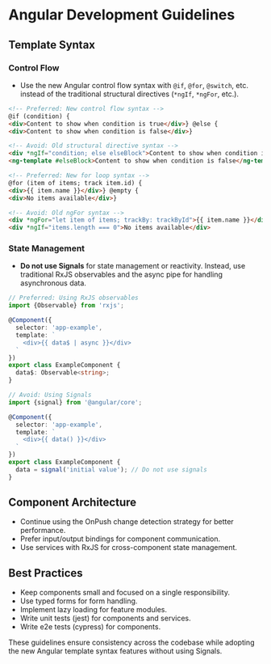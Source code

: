 # Angular Development Guidelines

## Template Syntax

### Control Flow

- Use the new Angular control flow syntax with `@if`, `@for`, `@switch`, etc. instead of the traditional structural
  directives (`*ngIf`, `*ngFor`, etc.).

```html
<!-- Preferred: New control flow syntax -->
@if (condition) {
<div>Content to show when condition is true</div>} @else {
<div>Content to show when condition is false</div>}

<!-- Avoid: Old structural directive syntax -->
<div *ngIf="condition; else elseBlock">Content to show when condition is true</div>
<ng-template #elseBlock>Content to show when condition is false</ng-template>
```

```html
<!-- Preferred: New for loop syntax -->
@for (item of items; track item.id) {
<div>{{ item.name }}</div>} @empty {
<div>No items available</div>}

<!-- Avoid: Old ngFor syntax -->
<div *ngFor="let item of items; trackBy: trackById">{{ item.name }}</div>
<div *ngIf="items.length === 0">No items available</div>
```

### State Management

- **Do not use Signals** for state management or reactivity. Instead, use traditional RxJS observables and the async
  pipe for handling asynchronous data.

```typescript
// Preferred: Using RxJS observables
import {Observable} from 'rxjs';

@Component({
  selector: 'app-example',
  template: `
    <div>{{ data$ | async }}</div>
  `
})
export class ExampleComponent {
  data$: Observable<string>;
}
```

```typescript
// Avoid: Using Signals
import {signal} from '@angular/core';

@Component({
  selector: 'app-example',
  template: `
    <div>{{ data() }}</div>
  `
})
export class ExampleComponent {
  data = signal('initial value'); // Do not use signals
}
```

## Component Architecture

- Continue using the OnPush change detection strategy for better performance.
- Prefer input/output bindings for component communication.
- Use services with RxJS for cross-component state management.

## Best Practices

- Keep components small and focused on a single responsibility.
- Use typed forms for form handling.
- Implement lazy loading for feature modules.
- Write unit tests (jest) for components and services.
- Write e2e tests (cypress) for components.

These guidelines ensure consistency across the codebase while adopting the new Angular template syntax features without
using Signals.